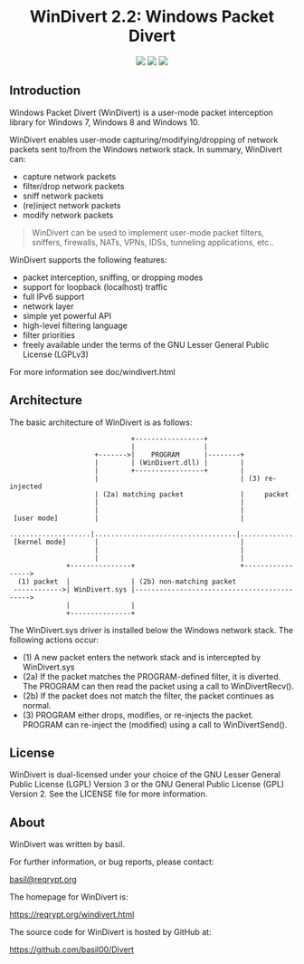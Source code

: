 <h1 align="center">WinDivert 2.2: Windows Packet Divert</h1>
<div align="center">

![](https://img.shields.io/github/stars/basil00/Divert)
![](https://img.shields.io/github/issues/basil00/Divert)
![](https://img.shields.io/github/forks/basil00/Divert)

</div>

## Introduction

Windows Packet Divert (WinDivert) is a user-mode packet interception library
for Windows 7, Windows 8 and Windows 10.

WinDivert enables user-mode capturing/modifying/dropping of network packets
sent to/from the Windows network stack.  In summary, WinDivert can:

- capture network packets
- filter/drop network packets
- sniff network packets
- (re)inject network packets
- modify network packets

> WinDivert can be used to implement user-mode packet filters, sniffers,
> firewalls, NATs, VPNs, IDSs, tunneling applications, etc..

WinDivert supports the following features:

- packet interception, sniffing, or dropping modes
- support for loopback (localhost) traffic
- full IPv6 support
- network layer
- simple yet powerful API
- high-level filtering language
- filter priorities
- freely available under the terms of the GNU Lesser General Public License (LGPLv3)

For more information see doc/windivert.html

## Architecture


The basic architecture of WinDivert is as follows:

```
                              +-----------------+
                              |                 |
                     +------->|    PROGRAM      |--------+
                     |        | (WinDivert.dll) |        |
                     |        +-----------------+        |
                     |                                   | (3) re-injected
                     | (2a) matching packet              |     packet
                     |                                   |
                     |                                   |
 [user mode]         |                                   |
 ....................|...................................|...................
 [kernel mode]       |                                   |
                     |                                   |
                     |                                   |
              +---------------+                          +----------------->
  (1) packet  |               | (2b) non-matching packet
 ------------>| WinDivert.sys |-------------------------------------------->
              |               |
              +---------------+
```

The WinDivert.sys driver is installed below the Windows network stack.  The
following actions occur:

- (1) A new packet enters the network stack and is intercepted by WinDivert.sys
- (2a) If the packet matches the PROGRAM-defined filter, it is diverted.  The
    PROGRAM can then read the packet using a call to WinDivertRecv().
- (2b) If the packet does not match the filter, the packet continues as normal.
- (3) PROGRAM either drops, modifies, or re-injects the packet.  PROGRAM can
    re-inject the (modified) using a call to WinDivertSend().

## License

WinDivert is dual-licensed under your choice of the GNU Lesser General Public
License (LGPL) Version 3 or the GNU General Public License (GPL) Version 2.
See the LICENSE file for more information.

## About

WinDivert was written by basil.

For further information, or bug reports, please contact:

basil@reqrypt.org

The homepage for WinDivert is:

https://reqrypt.org/windivert.html

The source code for WinDivert is hosted by GitHub at:

https://github.com/basil00/Divert

